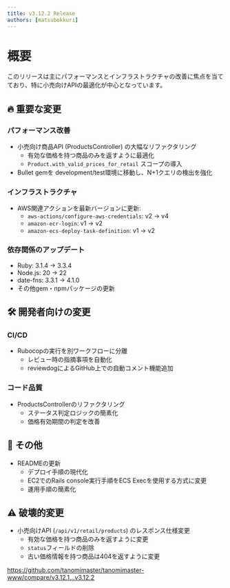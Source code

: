 ```yaml
---
title: v3.12.2 Release
authors: [matsubokkuri]
---
```



# 概要

このリリースは主にパフォーマンスとインフラストラクチャの改善に焦点を当てており、特に小売向けAPIの最適化が中心となっています。

## 🔥 重要な変更

### パフォーマンス改善
- 小売向け商品API (ProductsController) の大幅なリファクタリング
  - 有効な価格を持つ商品のみを返すように最適化
  - `Product.with_valid_prices_for_retail` スコープの導入
- Bullet gemを development/test環境に移動し、N+1クエリの検出を強化

### インフラストラクチャ
- AWS関連アクションを最新バージョンに更新:
  - `aws-actions/configure-aws-credentials`: v2 → v4
  - `amazon-ecr-login`: v1 → v2
  - `amazon-ecs-deploy-task-definition`: v1 → v2

### 依存関係のアップデート
- Ruby: 3.1.4 → 3.3.4
- Node.js: 20 → 22
- date-fns: 3.3.1 → 4.1.0
- その他gem・npmパッケージの更新

## 🛠 開発者向けの変更

### CI/CD
- Rubocopの実行を別ワークフローに分離
  - レビュー時の指摘事項を自動化
  - reviewdogによるGitHub上での自動コメント機能追加

### コード品質
- ProductsControllerのリファクタリング
  - ステータス判定ロジックの簡素化
  - 価格有効期間の判定を改善

## 📝 その他
- READMEの更新
  - デプロイ手順の現代化
  - EC2でのRails console実行手順をECS Execを使用する方式に変更
  - 運用手順の簡素化

## ⚠️ 破壊的変更
- 小売向けAPI (`/api/v1/retail/products`) のレスポンス仕様変更
  - 有効な価格を持つ商品のみを返すように変更
  - `status`フィールドの削除
  - 古い価格情報を持つ商品は404を返すように変更

https://github.com/tanomimaster/tanomimaster-www/compare/v3.12.1...v3.12.2

